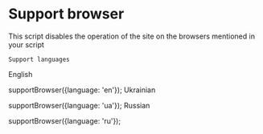 # Support browser
This script disables the operation of the site on the browsers mentioned in your script



    Support languages

English

supportBrowser({language: 'en'});
Ukrainian

supportBrowser({language: 'ua'});
Russian

supportBrowser({language: 'ru'});
